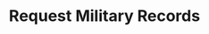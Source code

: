 ---
title: Request Military Records
href: https://www.ebenefits.va.gov/ebenefits/about/feature?feature=military-personnel-file
order: 1
spoke: Get Records
---